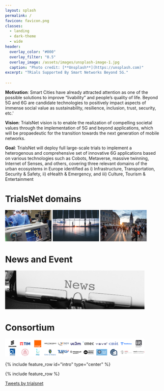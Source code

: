 ```yaml
---
layout: splash
permalink: /
favicon: favicon.png
classes:
  - landing
  - dark-theme
  - wide
header:
  overlay_color: "#000"
  overlay_filter: "0.5"
  overlay_image: /assets/images/unsplash-image-1.jpg
  caption: "Photo credit: [**Unsplash**](https://unsplash.com)"
excerpt: "TRials Supported By Smart Networks Beyond 5G."

--- 
```

**Motivation**\: Smart Cities have already attracted attention as one of the possible solutions to improve “livability” and people’s quality of life. Beyond 5G and 6G are candidate technologies to positively impact aspects of immense social value as sustainability, resilience, inclusion, trust, security, etc.'

**Vision**\: TrialsNet vision is to enable the realization of compelling societal values through the implementation of 5G and beyond applications, which will be propaedeutic for the transition towards the next generation of mobile networks.

**Goal**\: TrialsNet will deploy full large-scale trials to implement a heterogenous and comprehensive set of innovative 6G applications based on various technologies such as Cobots, Metaverse, massive twinning, Internet of Senses, and others, covering three relevant domains of the urban ecosystems in Europe identified as i) Infrastructure, Transportation, Security & Safety, ii) eHealth & Emergency, and iii) Culture, Tourism & Entertainment

# TrialsNet domains

[<img src="assets/images/unsplash-gallery-image-1-th.jpg" caption="eHealth & Emergency" width="30%" height="30%">](/uc-eHealth/) [<img src="assets/images/unsplash-gallery-image-2-th.jpg" alt="Infrastructure, Transportation, Security & Safety" title="Infrastructure, Transportation, Security & Safety" width="30%" height="30%">](/uc-infrastructure/) [<img src="assets/images/unsplash-gallery-image-3-th.jpg" alt="" width="30%" height="30%">](/uc-culture/)

# News and Event

[<img src="assets/images/news.jpeg" title="News and Events" width="90%" height="30%">](/news-events/)

# Consortium

[<img src="assets/images/consortium-logo.png" title="Consortium" width="90%" height="30%">](/consortium/)

{% include feature_row id="intro" type="center" %}

{% include feature_row %}

<a class="twitter-timeline" href="https://twitter.com/trialsnet?ref_src=twsrc%5Etfw">Tweets by trialsnet</a> <script async src="https://platform.twitter.com/widgets.js" charset="utf-8"></script>

<!--{% include feature_row id="feature_row2" type="left" %}

{% include feature_row id="feature_row3" type="right" %}

{% include feature_row id="feature_row4" type="center" %}-->
